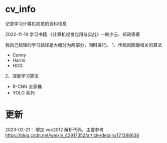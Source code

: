 # cv_info
记录学习计算机视觉的资料信息

2022-11-19 
学习书籍 《计算机视觉应用与实战》--韩少云、郑政等著


我自己梳理的学习路径是大概分为两部分，同时进行。
1、传统的图像相关的算法
- Canny
- Harris
- HOG

2、深度学习算法
- R-CNN 全家桶
- YOLO 系列


# 更新
2023-02-21： 增加 voc2012 解析代码，主要参考 https://blog.csdn.net/weixin_42917352/article/details/121388638